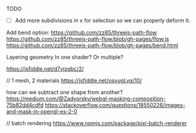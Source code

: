 TODO
- [ ] Add more subdivisions in x for selection so we can properly deform it.

Add bend option:
https://github.com/zz85/threejs-path-flow
https://github.com/zz85/threejs-path-flow/blob/gh-pages/flow.js
https://github.com/zz85/threejs-path-flow/blob/gh-pages/bend.html

Layering geometry
In one shader? Or multiple?

https://jsfiddle.net/d7vjzgbc/2/

// 1 mesh, 2 materials
https://jsfiddle.net/osvugLyq/10/


how can we subtract one shape from another?
https://medium.com/@Zadvorsky/webgl-masking-composition-75b82dd4cdfd
https://stackoverflow.com/questions/18550226/images-and-mask-in-opengl-es-2-0

// batch rendering
https://www.npmjs.com/package/pixi-batch-renderer


